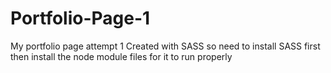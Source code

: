 # Portfolio-Page-1
My portfolio page attempt 1
Created with SASS so need to install SASS first then install the node module files for it to run properly
